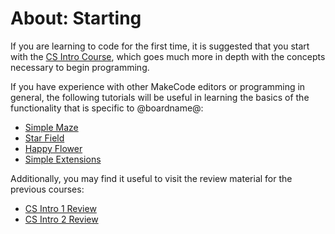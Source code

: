 # About: Starting

If you are learning to code for the first time, it is suggested that you start with the [CS Intro Course](/courses/csintro), which goes much more in depth with the concepts necessary to begin programming.

If you have experience with other MakeCode editors or programming in general, the following tutorials will be useful in learning the basics of the functionality that is specific to @boardname@:

* [Simple Maze](/#tutorial:tutorials/simple-maze)
* [Star Field](/#tutorial:tutorials/star-field)
* [Happy Flower](/#tutorial:tutorials/happy-flower)
* [Simple Extensions](/#tutorial:tutorials/simple-extensions)

Additionally, you may find it useful to visit the review material for the previous courses:

* [CS Intro 1 Review](/courses/csintro1/review)
* [CS Intro 2 Review](/courses/csintro2/review)

